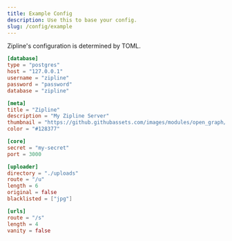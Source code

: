 ```yaml
---
title: Example Config
description: Use this to base your config.
slug: /config/example
---
```


Zipline's configuration is determined by TOML.

```toml title="zipline/Zipline.toml"
[database]
type = "postgres"
host = "127.0.0.1"
username = "zipline"
password = "password"
database = "zipline"

[meta]
title = "Zipline"
description = "My Zipline Server"
thumbnail = "https://github.githubassets.com/images/modules/open_graph/github-mark.png"
color = "#128377"

[core]
secret = "my-secret"
port = 3000

[uploader]
directory = "./uploads"
route = "/u"
length = 6
original = false
blacklisted = ["jpg"]

[urls]
route = "/s"
length = 4
vanity = false
```